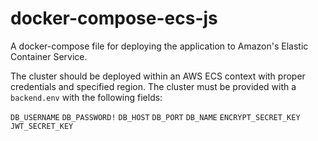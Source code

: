 # docker-compose-ecs-js

A docker-compose file for deploying the application to Amazon's Elastic Container Service.

The cluster should be deployed within an AWS ECS context with proper credentials and specified region. The cluster must be provided with a `backend.env` with the following fields:

`DB_USERNAME`
`DB_PASSWORD!`
`DB_HOST`
`DB_PORT`
`DB_NAME`
`ENCRYPT_SECRET_KEY`
`JWT_SECRET_KEY`

